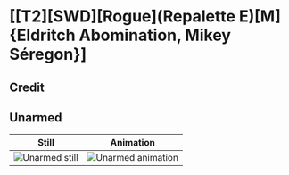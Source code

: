 # [\[T2\]\[SWD\]\[Rogue\]\(Repalette E\)\[M\]{Eldritch Abomination, Mikey Séregon}]

## Credit


	
## Unarmed

| Still | Animation |
| :---: | :-------: |
| ![Unarmed still](./Unarmed_000.png) | ![Unarmed animation](./Unarmed.gif) |
